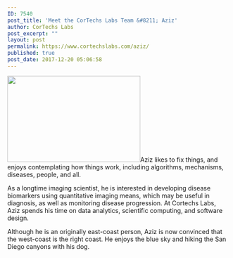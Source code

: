 ```yaml
---
ID: 7540
post_title: 'Meet the CorTechs Labs Team &#8211; Aziz'
author: CorTechs Labs
post_excerpt: ""
layout: post
permalink: https://www.cortechslabs.com/aziz/
published: true
post_date: 2017-12-20 05:06:58
---
```

<a href="https://www.cortechslabs.com/wp-content/uploads/2017/12/aziz.jpg"><img class=" wp-image-7541 alignright" src="https://www.cortechslabs.com/wp-content/uploads/2017/12/aziz.jpg" alt="" width="302" height="196" /></a>Aziz likes to fix things, and enjoys contemplating how things work, including algorithms, mechanisms, diseases, people, and all.

As a longtime imaging scientist, he is interested in developing disease biomarkers using quantitative imaging means, which may be useful in diagnosis, as well as monitoring disease progression. At Cortechs Labs, Aziz spends his time on data analytics, scientific computing, and software design.

Although he is an originally east-coast person, Aziz is now convinced that the west-coast is the right coast. He enjoys the blue sky and hiking the San Diego canyons with his dog.